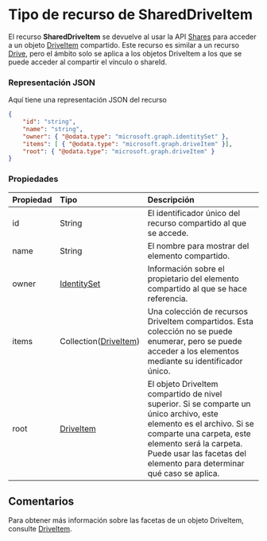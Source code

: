 # <a name="shareddriveitem-resource-type"></a>Tipo de recurso de SharedDriveItem

El recurso **SharedDriveItem** se devuelve al usar la API [Shares](../api/shares_get.md) para acceder a un objeto [DriveItem](driveitem.md) compartido. Este recurso es similar a un recurso [Drive](drive.md), pero el ámbito solo se aplica a los objetos DriveItem a los que se puede acceder al compartir el vínculo o shareId.

### <a name="json-representation"></a>Representación JSON

Aquí tiene una representación JSON del recurso

<!-- {
  "blockType": "resource",
  "optionalProperties": [  ],
  "@odata.type": "microsoft.graph.sharedDriveItem"
}-->
```json
{
    "id": "string",
    "name": "string",
    "owner": { "@odata.type": "microsoft.graph.identitySet" },
    "items": [ { "@odata.type": "microsoft.graph.driveItem" }],
    "root": { "@odata.type": "microsoft.graph.driveItem" }
}
```

### <a name="properties"></a>Propiedades

| Propiedad  | Tipo                                  | Descripción                                                          |
|:----------|:--------------------------------------|:---------------------------------------------------------------------|
| id        | String                                | El identificador único del recurso compartido al que se accede.                  |
| name      | String                                | El nombre para mostrar del elemento compartido.                                 |
| owner     | [IdentitySet](identityset.md)         | Información sobre el propietario del elemento compartido al que se hace referencia.     |
| items     | Collection([DriveItem](driveitem.md)) | Una colección de recursos DriveItem compartidos. Esta colección no se puede enumerar, pero se puede acceder a los elementos mediante su identificador único. |
| root      | [DriveItem](driveitem.md)             | El objeto DriveItem compartido de nivel superior. Si se comparte un único archivo, este elemento es el archivo. Si se comparte una carpeta, este elemento será la carpeta. Puede usar las facetas del elemento para determinar qué caso se aplica. |

## <a name="remarks"></a>Comentarios 

Para obtener más información sobre las facetas de un objeto DriveItem, consulte [DriveItem](driveitem.md).

<!-- uuid: 8fcb5dbc-d5aa-4681-8e31-b001d5168d79
2015-10-25 14:57:30 UTC -->
<!-- {
  "type": "#page.annotation",
  "description": "sharepointIds resource",
  "keywords": "",
  "section": "documentation",
  "tocPath": ""
}-->